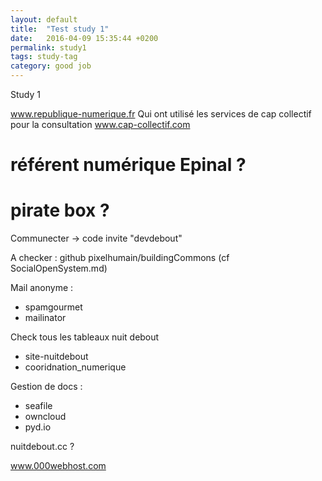 ```yaml
---
layout: default
title:  "Test study 1"
date:   2016-04-09 15:35:44 +0200
permalink: study1
tags: study-tag
category: good job
---
```


Study 1


www.republique-numerique.fr
Qui ont utilisé les services de cap collectif pour la consultation
www.cap-collectif.com


# référent numérique Epinal ?
# pirate box ?

Communecter -> code invite "devdebout"

A checker : github pixelhumain/buildingCommons (cf SocialOpenSystem.md)


Mail anonyme :
- spamgourmet
- mailinator

Check tous les tableaux nuit debout
- site-nuitdebout
- cooridnation_numerique

Gestion de docs :
- seafile
- owncloud
- pyd.io

nuitdebout.cc ?


www.000webhost.com
